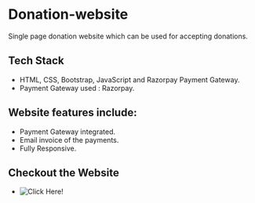 # Donation-website
Single page donation website which can be used for accepting donations. 

## Tech Stack
- HTML, CSS, Bootstrap, JavaScript and Razorpay Payment Gateway.
- Payment Gateway used : Razorpay.

## Website features include:
- Payment Gateway integrated.
- Email invoice of the payments.
- Fully Responsive.

## Checkout the Website
- ![Click Here!](tejan-singh.github.io/donation-website/)
